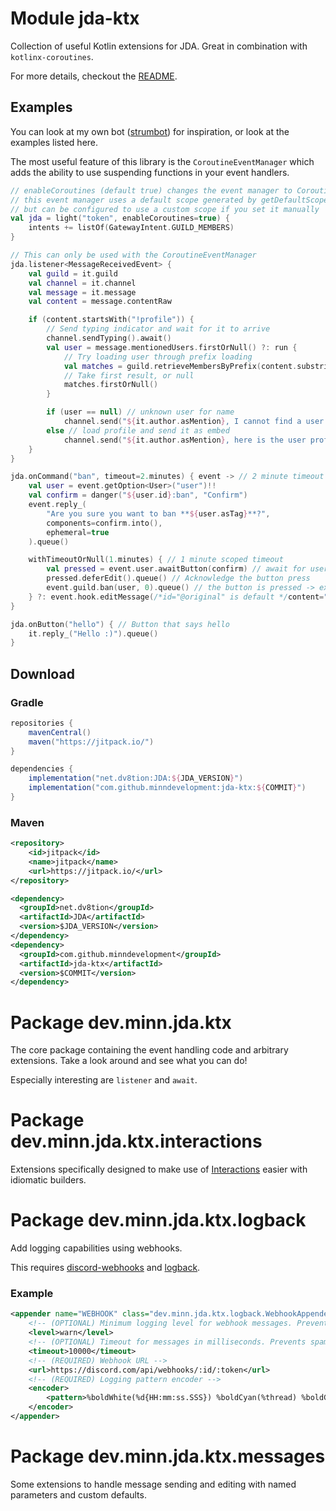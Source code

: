 

# Module jda-ktx

Collection of useful Kotlin extensions for JDA.
Great in combination with `kotlinx-coroutines`.

For more details, checkout the [README](https://github.com/MinnDevelopment/jda-ktx/blob/master/README.md).

## Examples

You can look at my own bot ([strumbot](https://github.com/MinnDevelopment/strumbot)) for inspiration, or look at the examples listed here.

The most useful feature of this library is the `CoroutineEventManager` which adds the ability to use suspending functions in your event handlers.

```kotlin
// enableCoroutines (default true) changes the event manager to CoroutineEventManager
// this event manager uses a default scope generated by getDefaultScope() 
// but can be configured to use a custom scope if you set it manually
val jda = light("token", enableCoroutines=true) {
    intents += listOf(GatewayIntent.GUILD_MEMBERS)
}

// This can only be used with the CoroutineEventManager
jda.listener<MessageReceivedEvent> {
    val guild = it.guild
    val channel = it.channel
    val message = it.message
    val content = message.contentRaw

    if (content.startsWith("!profile")) {
        // Send typing indicator and wait for it to arrive
        channel.sendTyping().await()
        val user = message.mentionedUsers.firstOrNull() ?: run {
            // Try loading user through prefix loading
            val matches = guild.retrieveMembersByPrefix(content.substringAfter("!profile "), 1).await()
            // Take first result, or null
            matches.firstOrNull()
        }

        if (user == null) // unknown user for name
            channel.send("${it.author.asMention}, I cannot find a user for your query!").queue()
        else // load profile and send it as embed
            channel.send("${it.author.asMention}, here is the user profile:", embed=profile(user)).queue()
    }
}

jda.onCommand("ban", timeout=2.minutes) { event -> // 2 minute timeout listener
    val user = event.getOption<User>("user")!!
    val confirm = danger("${user.id}:ban", "Confirm")
    event.reply_(
        "Are you sure you want to ban **${user.asTag}**?",
        components=confirm.into(),
        ephemeral=true
    ).queue()

    withTimeoutOrNull(1.minutes) { // 1 minute scoped timeout
        val pressed = event.user.awaitButton(confirm) // await for user to click button
        pressed.deferEdit().queue() // Acknowledge the button press
        event.guild.ban(user, 0).queue() // the button is pressed -> execute action
    } ?: event.hook.editMessage(/*id="@original" is default */content="Timed out.", components=emptyList()).queue()
}

jda.onButton("hello") { // Button that says hello
    it.reply_("Hello :)").queue()
}
```


## Download

### Gradle

```gradle
repositories {
    mavenCentral()
    maven("https://jitpack.io/")
}

dependencies {
    implementation("net.dv8tion:JDA:${JDA_VERSION}")
    implementation("com.github.minndevelopment:jda-ktx:${COMMIT}")
}
```

### Maven

```xml
<repository>
    <id>jitpack</id>
    <name>jitpack</name>
    <url>https://jitpack.io/</url>
</repository>
```

```xml
<dependency>
  <groupId>net.dv8tion</groupId>
  <artifactId>JDA</artifactId>
  <version>$JDA_VERSION</version>
</dependency>
<dependency>
  <groupId>com.github.minndevelopment</groupId>
  <artifactId>jda-ktx</artifactId>
  <version>$COMMIT</version>
</dependency>
```

# Package dev.minn.jda.ktx

The core package containing the event handling code and arbitrary extensions. Take a look around and see what you can do!

Especially interesting are `listener` and `await`.

# Package dev.minn.jda.ktx.interactions

Extensions specifically designed to make use of [Interactions](https://jda.wiki/using-jda/interactions/) easier with idiomatic builders.

# Package dev.minn.jda.ktx.logback

Add logging capabilities using webhooks.

This requires [discord-webhooks](https://github.com/MinnDevelopment/discord-webhooks) and [logback](https://logback.qos.ch/).

### Example

```xml
<appender name="WEBHOOK" class="dev.minn.jda.ktx.logback.WebhookAppender" >
    <!-- (OPTIONAL) Minimum logging level for webhook messages. Prevents spam of debug messages -->
    <level>warn</level>
    <!-- (OPTIONAL) Timeout for messages in milliseconds. Prevents spam in case of disconnects -->
    <timeout>10000</timeout>
    <!-- (REQUIRED) Webhook URL -->
    <url>https://discord.com/api/webhooks/:id/:token</url>
    <!-- (REQUIRED) Logging pattern encoder -->
    <encoder>
        <pattern>%boldWhite(%d{HH:mm:ss.SSS}) %boldCyan(%thread) %boldGreen(%logger{0}) %highlight(%level)\n%msg%n</pattern>
    </encoder>
</appender>
```

# Package dev.minn.jda.ktx.messages

Some extensions to handle message sending and editing with named parameters and custom defaults.